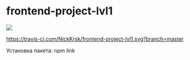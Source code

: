 # frontend-project-lvl1

<a href="https://codeclimate.com/github/codeclimate/codeclimate/maintainability"><img src="https://api.codeclimate.com/v1/badges/a99a88d28ad37a79dbf6/maintainability" /></a>

https://travis-ci.com/NickKrsk/frontend-project-lvl1.svg?branch=master

Установка пакета: npm link 
